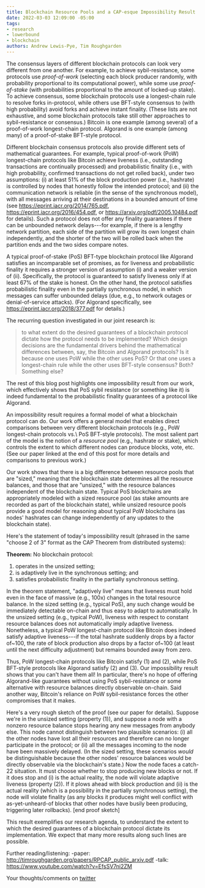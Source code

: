```yaml
---
title: Blockchain Resource Pools and a CAP-esque Impossibility Result
date: 2022-03-03 12:09:00 -05:00
tags:
- research
- lowerbound
- blockchain
authors: Andrew Lewis-Pye, Tim Roughgarden
---
```


The consensus layers of different blockchain protocols can look very
different from one another.  For example, to achieve sybil-resistance,
some protocols use *proof-of-work* (selecting each block producer
randomly, with probability proportional to its computational power),
while some use *proof-of-stake* (with probabilities proportional to the
amount of locked-up stake).  To achieve consensus, some blockchain
protocols use a longest-chain rule to resolve forks in-protocol, while
others use BFT-style consensus to (with high probability) avoid forks
and achieve instant finality.  (These lists are not exhaustive, and
some blockchain protocols take still other approaches to
sybil-resistance or consensus.)  Bitcoin is one example (among
several) of a proof-of-work longest-chain protocol.  Algorand is one
example (among many) of a proof-of-stake BFT-style protocol.

Different blockchain consensus protocols also provide different sets
of mathematical guarantees.  For example, typical proof-of-work (PoW)
longest-chain protocols like Bitcoin achieve liveness (i.e.,
outstanding transactions are continually processed) and probabilistic
finality (i.e., with high probability, confirmed transactions do not
get rolled back), under two assumptions: (i) at least 51% of the block
production power (i.e., hashrate) is controlled by nodes that honestly
follow the intended protocol; and (ii) the communication network is
reliable (in the sense of the synchronous model), with all messages
arriving at their destinations in a bounded amount of time (see
https://eprint.iacr.org/2014/765.pdf,
https://eprint.iacr.org/2016/454.pdf, or
https://arxiv.org/pdf/2005.10484.pdf for details).  Such a protocol
does not offer any finality guarantees if there can be unbounded
network delays---for example, if there is a lengthy network partition,
each side of the partition will grow its own longest chain
independently, and the shorter of the two will be rolled back when the
partition ends and the two sides compare notes.

A typical proof-of-stake (PoS) BFT-type blockchain protocol like
Algorand satisfies an incomparable set of promises, as for liveness
and probabilistic finality it requires a stronger version of
assumption (i) and a weaker version of (ii).  Specifically, the
protocol is guaranteed to satisfy liveness only if at least 67% of the
stake is honest.  On the other hand, the protocol satisfies
probabilistic finality even in the partially synchronous model, in
which messages can suffer unbounded delays (due, e.g., to network
outages or denial-of-service attacks).  (For Algorand specifically,
see https://eprint.iacr.org/2018/377.pdf for details.)

The recurring question investigated in our joint research is:
>to what extent do the desired guarantees of a blockchain protocol dictate how
the protocol needs to be implemented?  Which design decisions are the
fundamental drivers behind the mathematical differences between, say,
the Bitcoin and Algorand protocols?  Is it because one uses PoW while
the other uses PoS?  Or that one uses a longest-chain rule while the
other uses BFT-style consensus?  Both?  Something else?

The rest of this blog post highlights one impossibility result from
our work, which effectively shows that PoS sybil resistance (or
something like it) is indeed fundamental to the probabilistic finality
guarantees of a protocol like Algorand.

An impossibility result requires a formal model of what a blockchain
protocol can do.  Our work offers a general model that enables direct
comparisons between very different blockchain protocols (e.g., PoW
longest-chain protocols vs.\ PoS BFT-style protocols).  The most
salient part of the model is the notion of a *resource pool* (e.g.,
hashrate or stake), which controls the extent to which different nodes
can produce blocks, vote, etc.  (See our paper linked at the end of
this post for more details and comparisons to previous work.)

Our work shows that there is a big difference between resource pools
that are "sized," meaning that the blockchain state determines all the
resource balances, and those that are "unsized," with the resource
balances independent of the blockchain state.  Typical PoS blockchains
are appropriately modeled with a sized resource pool (as stake amounts
are recorded as part of the blockchain state), while unsized resource
pools provide a good model for reasoning about typical PoW blockchains
(as nodes' hashrates can change independently of any updates to the
blockchain state).

Here's the statement of today's impossibility result (phrased in the
same "choose 2 of 3" format as the CAP Theorem from distributed
systems):

**Theorem:** No blockchain protocol:
1. operates in the unsized setting;
2. is adaptively live in the synchronous setting; and
3. satisfies probabilistic finality in the partially synchronous
setting.

In the theorem statement, "adaptively live" means that liveness must
hold even in the face of massive (e.g., 100x) changes in the total
resource balance.  In the sized setting (e.g., typical PoS), any such
change would be immediately detectable on-chain and thus easy to
adapt to automatically.  In the unsized setting (e.g., typical PoW),
liveness with respect to constant resource balances does not
automatically imply adaptive liveness.  Nonetheless, a typical PoW
longest-chain protocol like Bitcoin does indeed satisfy adaptive
liveness---if the total hashrate suddenly drops by a factor of~100,
the rate of block production also drops by a factor of~100 (at least
until the next difficulty adjustment) but remains bounded away from
zero.

Thus, PoW longest-chain protocols like Bitcoin satisfy (1) and (2),
while PoS BFT-style protocols like Algorand satisfy (2) and (3).
Our impossibility result shows that you can't have them all!  In
particular, there's no hope of offering Algorand-like guarantees
without using PoS sybil-resistance or some alternative with resource
balances directly observable on-chain.  Said another way, Bitcoin's
reliance on PoW sybil-resistance forces the other compromises that it
makes.

Here's a very rough sketch of the proof (see our paper for details).
Suppose we're in the unsized setting (property (1)), and suppose a
node with a nonzero resource balance stops hearing any new messages
from anybody else.  This node cannot distinguish between two plausible
scenarios: (i) all the other nodes have lost all their resources and
therefore can no longer participate in the protocol; or (ii) all the
messages incoming to the node have been massively delayed.  (In the
sized setting, these scenarios *would* be distinguishable because the
other nodes' resource balances would be directly observable via the
blockchain's state.)  Now the node faces a catch-22 situation.  It
must choose whether to stop producing new blocks or not.  If it does
stop and (i) is the actual reality, the node will violate adaptive
liveness (property (2)).  If it plows ahead with block production and
(ii) is the actual reality (which is a possibility in the partially
synchronous setting), the node will violate finality (as any blocks it
produces might well conflict with as-yet-unheard-of blocks that other
nodes have busily been producing, triggering later rollbacks).
[end proof sketch]

This result exemplifies our research agenda, to understand the extent
to which the desired guarantees of a blockchain protocol dictate its
implementation.  We expect that many more results along such lines are
possible.

Further reading/listening:
-paper: http://timroughgarden.org/papers/RPCAP_public_arxiv.pdf
-talk: https://www.youtube.com/watch?v=EfsSV7ni2ZM

Your thoughts/comments on [twitter](...)
